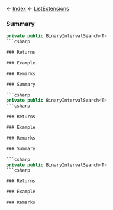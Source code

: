 ← [Index](Api-Index) ← [ListExtensions](System.Collections.Generic.ListExtensions)

### Summary

```csharp
private public BinaryIntervalSearch<T>
```csharp

### Returns

### Example

### Remarks

### Summary

```csharp
private public BinaryIntervalSearch<T>
```csharp

### Returns

### Example

### Remarks

### Summary

```csharp
private public BinaryIntervalSearch<T>
```csharp

### Returns

### Example

### Remarks

